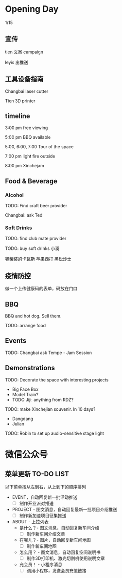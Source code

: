 # Opening Day

1/15

## 宣传

tien 文案 campaign

leyis 出推送

## 工具设备指南

Changbai laser cutter

Tien 3D printer

## timeline

3:00 pm free viewing

5:00 pm BBQ available

5:00, 6:00, 7:00 Tour of the space

7:00 pm light fire outside

8:00 pm Xinchejam

## Food & Beverage

### Alcohol

TODO: Find craft beer provider

Changbai: ask Ted

### Soft Drinks

TODO: find club mate provider 

TODO: buy soft drinks 小澜

锡罐装的卡瓦斯
苹果西打
黑松沙士

## 疫情防控

做一个上传健康码的表单，码放在门口

## BBQ

BBQ and hot dog. Sell them.

TODO: arrange food

## Events

TODO: Changbai ask Tempe - Jam Session

## Demonstrations

TODO: Decorate the space with interesting projects
  - Big Face Box
  - Model Train?
  - TODO Jiji: anything from RDZ?

TODO: make Xinchejian souvenir. In 10 days?
- Dangdang
- Julian

TODO: Robin to set up audio-sensitive stage light 



# 微信公众号

## 菜单更新 TO-DO LIST

以下菜单按从左到右，从上到下的顺序排列

- EVENT，自动回复新一批活动推送
  - [ ] 制作开业派对推送
- PROJECT - 图文消息，自动回复最新一批项目介绍推送
  - [ ] 制作新加速项目征集推送
- ABOUT - 上拉列表
  - 是什么？- 图文消息，自动回复新车间介绍
    - [ ] 制作新车间介绍文章
  - 在哪儿？- 图片，自动回复新车间地图
    - [ ] 制作新车间地图
  - 怎么用？ - 图文消息，自动回复空间说明书
    - [ ] 制作3D打印机、激光切割机使用说明文章
  - 充会员！ - 小程序消息
    - [ ] 调用小程序，发送会员充值链接